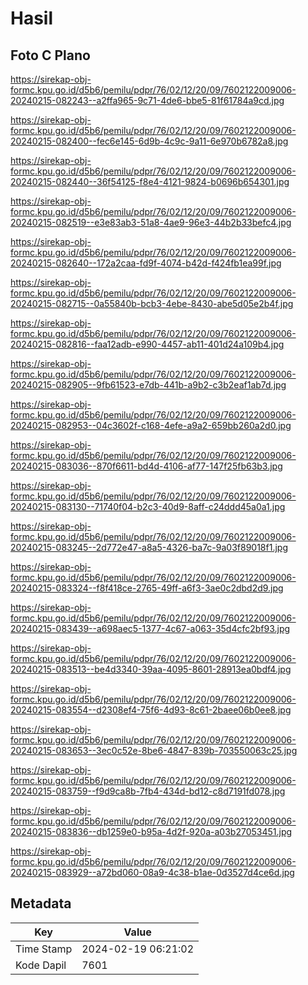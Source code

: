 # Hasil

## Foto C Plano

https://sirekap-obj-formc.kpu.go.id/d5b6/pemilu/pdpr/76/02/12/20/09/7602122009006-20240215-082243--a2ffa965-9c71-4de6-bbe5-81f61784a9cd.jpg

https://sirekap-obj-formc.kpu.go.id/d5b6/pemilu/pdpr/76/02/12/20/09/7602122009006-20240215-082400--fec6e145-6d9b-4c9c-9a11-6e970b6782a8.jpg

https://sirekap-obj-formc.kpu.go.id/d5b6/pemilu/pdpr/76/02/12/20/09/7602122009006-20240215-082440--36f54125-f8e4-4121-9824-b0696b654301.jpg

https://sirekap-obj-formc.kpu.go.id/d5b6/pemilu/pdpr/76/02/12/20/09/7602122009006-20240215-082519--e3e83ab3-51a8-4ae9-96e3-44b2b33befc4.jpg

https://sirekap-obj-formc.kpu.go.id/d5b6/pemilu/pdpr/76/02/12/20/09/7602122009006-20240215-082640--172a2caa-fd9f-4074-b42d-f424fb1ea99f.jpg

https://sirekap-obj-formc.kpu.go.id/d5b6/pemilu/pdpr/76/02/12/20/09/7602122009006-20240215-082715--0a55840b-bcb3-4ebe-8430-abe5d05e2b4f.jpg

https://sirekap-obj-formc.kpu.go.id/d5b6/pemilu/pdpr/76/02/12/20/09/7602122009006-20240215-082816--faa12adb-e990-4457-ab11-401d24a109b4.jpg

https://sirekap-obj-formc.kpu.go.id/d5b6/pemilu/pdpr/76/02/12/20/09/7602122009006-20240215-082905--9fb61523-e7db-441b-a9b2-c3b2eaf1ab7d.jpg

https://sirekap-obj-formc.kpu.go.id/d5b6/pemilu/pdpr/76/02/12/20/09/7602122009006-20240215-082953--04c3602f-c168-4efe-a9a2-659bb260a2d0.jpg

https://sirekap-obj-formc.kpu.go.id/d5b6/pemilu/pdpr/76/02/12/20/09/7602122009006-20240215-083036--870f6611-bd4d-4106-af77-147f25fb63b3.jpg

https://sirekap-obj-formc.kpu.go.id/d5b6/pemilu/pdpr/76/02/12/20/09/7602122009006-20240215-083130--71740f04-b2c3-40d9-8aff-c24ddd45a0a1.jpg

https://sirekap-obj-formc.kpu.go.id/d5b6/pemilu/pdpr/76/02/12/20/09/7602122009006-20240215-083245--2d772e47-a8a5-4326-ba7c-9a03f89018f1.jpg

https://sirekap-obj-formc.kpu.go.id/d5b6/pemilu/pdpr/76/02/12/20/09/7602122009006-20240215-083324--f8f418ce-2765-49ff-a6f3-3ae0c2dbd2d9.jpg

https://sirekap-obj-formc.kpu.go.id/d5b6/pemilu/pdpr/76/02/12/20/09/7602122009006-20240215-083439--a698aec5-1377-4c67-a063-35d4cfc2bf93.jpg

https://sirekap-obj-formc.kpu.go.id/d5b6/pemilu/pdpr/76/02/12/20/09/7602122009006-20240215-083513--be4d3340-39aa-4095-8601-28913ea0bdf4.jpg

https://sirekap-obj-formc.kpu.go.id/d5b6/pemilu/pdpr/76/02/12/20/09/7602122009006-20240215-083554--d2308ef4-75f6-4d93-8c61-2baee06b0ee8.jpg

https://sirekap-obj-formc.kpu.go.id/d5b6/pemilu/pdpr/76/02/12/20/09/7602122009006-20240215-083653--3ec0c52e-8be6-4847-839b-703550063c25.jpg

https://sirekap-obj-formc.kpu.go.id/d5b6/pemilu/pdpr/76/02/12/20/09/7602122009006-20240215-083759--f9d9ca8b-7fb4-434d-bd12-c8d7191fd078.jpg

https://sirekap-obj-formc.kpu.go.id/d5b6/pemilu/pdpr/76/02/12/20/09/7602122009006-20240215-083836--db1259e0-b95a-4d2f-920a-a03b27053451.jpg

https://sirekap-obj-formc.kpu.go.id/d5b6/pemilu/pdpr/76/02/12/20/09/7602122009006-20240215-083929--a72bd060-08a9-4c38-b1ae-0d3527d4ce6d.jpg


## Metadata

| Key        | Value               |
| ---------- | ------------------- |
| Time Stamp | 2024-02-19 06:21:02 |
| Kode Dapil | 7601                |




